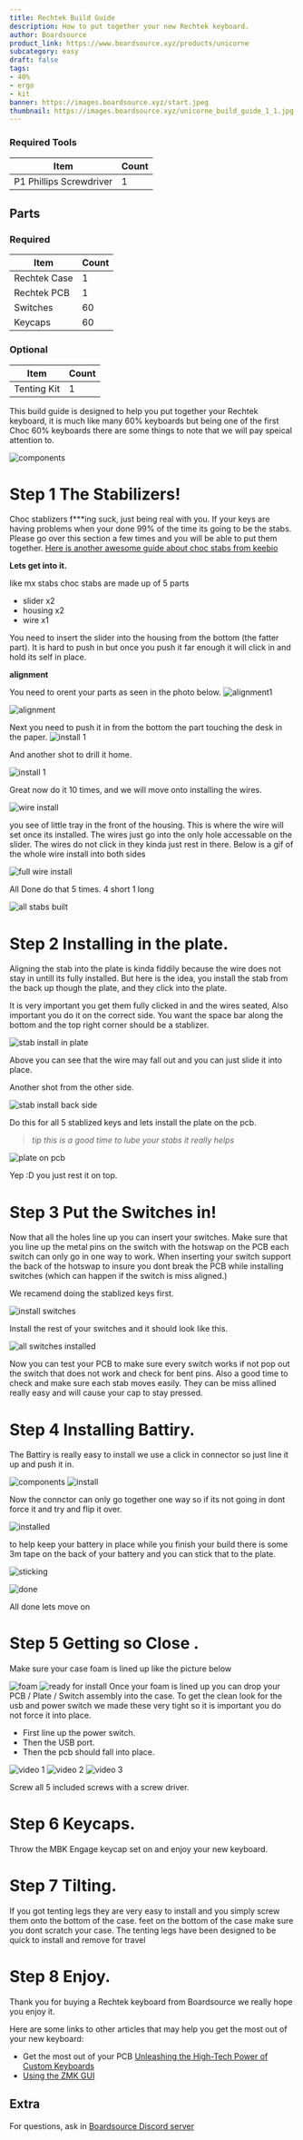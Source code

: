 ```yaml
---
title: Rechtek Build Guide
description: How to put together your new Rechtek keyboard.
author: Boardsource
product_link: https://www.boardsource.xyz/products/unicorne
subcategory: easy
draft: false
tags: 
- 40%
- ergo
- kit
banner: https://images.boardsource.xyz/start.jpeg
thumbnail: https://images.boardsource.xyz/unicorne_build_guide_1_1.jpg
---
```

### Required Tools
| Item | Count |
|------|-------|
| P1 Phillips Screwdriver | 1 |

## Parts
### Required 
| Item | Count |
|------|-------|
| Rechtek Case | 1 |
| Rechtek PCB | 1 |
| Switches | 60|
| Keycaps | 60 |

### Optional 
| Item | Count |
|------|-------|
| Tenting Kit  | 1 |

This build guide is designed to help you put together your Rechtek keyboard, it is much like many 60% keyboards but being one of the first Choc 60% keyboards there are some things to note that we will pay speical attention to.

![components](https://images.boardsource.xyz/components_1.jpg)
# Step 1 The Stabilizers!

Choc stablizers f***ing suck, just being real with you. 
If your keys are having problems when your done 99% of the time its going to be the stabs.
Please go over this section a few times and you will be able to put them together.
[Here is another awesome guide about choc stabs from keebio](https://docs.keeb.io/choc-stabs)

**Lets get into it.**

like mx stabs choc stabs are made up of 5 parts

* slider x2
* housing x2
* wire x1

You need to insert the slider into the housing from the bottom (the fatter part). 
It is hard to push in but once you push it far enough it will click in and hold its self in place.

**alignment**

You need to orent your parts as seen in the photo below.
![alignment1](https://images.boardsource.xyz/stab_start.jpg) 



![alignment](https://images.boardsource.xyz/stab_or_arrow.jpg) 

Next you need to push it in from the bottom the part touching the desk in the paper.
![install 1](https://images.boardsource.xyz/build%20stab.gif) 

And another shot to drill it home.

![install 1](https://images.boardsource.xyz/build_stab_2.gif) 

Great now do it 10 times, and we will move onto installing the wires.

![wire install](https://images.boardsource.xyz/stab_install_wire.gif)

you see of little tray in the front of the housing. 
This is where the wire will set once its installed.
The wires just go into the only hole accessable on the slider.
The wires do not click in they kinda just rest in there.
Below is a gif of the whole wire install into both sides

![full wire install](https://images.boardsource.xyz/stab_full_build.gif)

All Done do that 5 times. 4 short 1 long

![all stabs built](https://images.boardsource.xyz/stab_done.jpg)


# Step 2 Installing in the plate.

Aligning the stab into the plate is kinda fiddily because the wire does not stay in untill its fully installed.
But here is the idea, you install the stab from the back up though the plate, and they click into the plate.

It is very important you get them fully clicked in and the wires seated, Also important you do it on the correct side. You want the space bar along the bottom and the top right corner should be a stablizer.

![stab install in plate](https://images.boardsource.xyz/install_stab_plate_1.gif)

Above you can see that the wire may fall out and you can just slide it into place.

Another shot from the other side.

![stab install back side](https://images.boardsource.xyz/install_stab_in_plate_2.gif)

Do this for all 5 stablized keys and lets install the plate on the pcb.

>*tip this is a good time to lube your stabs it really helps*

![plate on pcb](https://images.boardsource.xyz/install_plate.gif)

Yep :D you just rest it on top.


# Step 3 Put the Switches in!

Now that all the holes line up you can insert your switches. Make sure that you
line up the metal pins on the switch with the hotswap on the PCB each switch can
only go in one way to work. When inserting your switch support the back of the
hotswap to insure you dont break the PCB while installing switches (which can
happen if the switch is miss aligned.) 

We recamend doing the stablized keys first.


![install switches](https://images.boardsource.xyz/install_switches.gif)

Install the rest of your switches and it should look like this.

![all switches installed](https://images.boardsource.xyz/switches%20instlled.jpg)

Now you can test your PCB to make sure every switch works if not pop out the
switch that does not work and check for bent pins.
Also a good time to check and make sure each stab moves easily. They can be miss allined really easy and will cause your cap to stay pressed.


# Step 4 Installing Battiry.

The Battiry is really easy to install we use a click in connector so just line it up and push it in.

![components](https://images.boardsource.xyz/bat_start.jpg)
![install](https://images.boardsource.xyz/install_bat.gif)

Now the connctor can only go together one way so if its not going in dont force it and try and flip it over.

![installed](https://images.boardsource.xyz/bat_clicked.jpg)

to help keep your battery in place while you finish your build there is some 3m tape on the back of your battery and you can stick that to the plate.

![sticking](https://images.boardsource.xyz/stick_bat.gif)

![done](https://images.boardsource.xyz/bat_installed.jpg)

All done lets move on

# Step 5 Getting so Close .

Make sure your case foam is lined up like the picture below

![foam](https://images.boardsource.xyz/case_foam.jpg)
![ready for install](https://images.boardsource.xyz/install.jpg)
Once your foam is lined up you can drop your PCB / Plate / Switch assembly into the case.
To get the clean look for the usb and power switch we made these very tight so it is important you do not force it into place. 

* First line up the power switch.
* Then the USB port.
* Then the pcb should fall into place.

![video 1](https://images.boardsource.xyz/pcb_install_1.gif)
![video 2](https://images.boardsource.xyz/pcb_install_2.gif)
![video 3](https://images.boardsource.xyz/pcb_install_3.gif)

Screw all 5 included screws with a screw driver.

# Step 6 Keycaps.

Throw the MBK Engage keycap set on and enjoy your new keyboard.

# Step 7 Tilting.

If you got tenting legs they are very easy to install and you simply screw them onto the bottom of the case. 
feet on the bottom of the case make sure you dont scratch your case. 
The tenting legs have been designed to be quick to install and remove for travel



# Step 8 Enjoy.

Thank you for buying a Rechtek keyboard from Boardsource we really hope you enjoy
it.

Here are some links to other articles that may help you get the most out of your
new keyboard:
* Get the most out of your PCB [Unleashing the High-Tech Power of Custom
  Keyboards](https://new.boardsource.xyz/docs/articles-features)
* [Using the ZMK GUI](https://www.boardsource.xyz/docs/guides-zmkGui)


## Extra
For questions, ask in [Boardsource Discord
server](https://discord.gg/5qpqbgaTYz)
